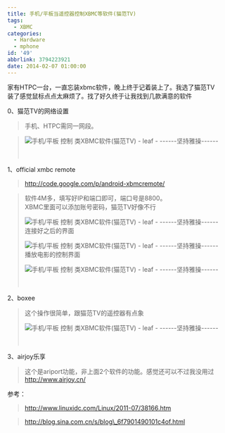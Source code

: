 ```yaml
---
title: 手机/平板当遥控器控制XBMC等软件(猫范TV)
tags:
  - XBMC
categories:
  - Hardware
  - mphone
id: '49'
abbrlink: 3794223921
date: 2014-02-07 01:00:00
---
```


家有HTPC一台，一直忘装xbmc软件，晚上终于记着装上了。我选了猫范TV  
装了感觉鼠标点点太麻烦了。找了好久终于让我找到几款满意的软件  
  
0、猫范TV的网络设置  

> 手机、HTPC需同一网段。  

> ![手机/平板 控制 类XBMC软件(猫范TV) - leaf - ------坚持雅操------](http://img1.ph.126.net/zG7b_hn_BrruYBXDKZYzCQ==/2270377162248464779.jpg "手机/平板 控制 类XBMC软件(猫范TV) - leaf - ------坚持雅操------")
> 
>  

1、official xmbc remote  

> http://code.google.com/p/android-xbmcremote/  

> 软件4M多，填写好IP和端口即可，端口号是8800。  
> XBMC里面可以添加账号密码，猫范TV好像不行  
> 
> ![手机/平板 控制 类XBMC软件(猫范TV) - leaf - ------坚持雅操------](http://img0.ph.126.net/TGFD9lEejl1JTQb6KOertA==/4891472145377930376.png "手机/平板 控制 类XBMC软件(猫范TV) - leaf - ------坚持雅操------")  
> 连接好之后的界面  
> 
> ![手机/平板 控制 类XBMC软件(猫范TV) - leaf - ------坚持雅操------](http://img2.ph.126.net/noB3HJrV1lB_20bRBFbKLA==/716635290805683152.png "手机/平板 控制 类XBMC软件(猫范TV) - leaf - ------坚持雅操------")  
> 播放电影的控制界面  
> 
> ![手机/平板 控制 类XBMC软件(猫范TV) - leaf - ------坚持雅操------](http://img0.ph.126.net/qRd4EynsCltNkN8jKtrefw==/1071856711414379676.png "手机/平板 控制 类XBMC软件(猫范TV) - leaf - ------坚持雅操------")
> 
>     

2、boxee  

> 这个操作很简单，跟猫范TV的遥控器有点象  
> 
> ![手机/平板 控制 类XBMC软件(猫范TV) - leaf - ------坚持雅操------](http://img0.ph.126.net/sEdBjddzLbkWzF87Dv478w==/832602981210435720.png "手机/平板 控制 类XBMC软件(猫范TV) - leaf - ------坚持雅操------")
> 
>    

3、airjoy乐享  

> 这个是ariport功能，非上面2个软件的功能。感觉还可以不过我没用过  
> http://www.airjoy.cn/  

>   

参考：  

> http://www.linuxidc.com/Linux/2011-07/38166.htm  

> http://blog.sina.com.cn/s/blog\_6f7901490101c4of.html  
>